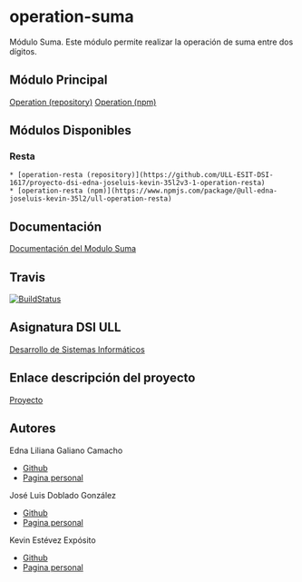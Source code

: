 # operation-suma

Módulo Suma. Este módulo permite realizar la operación de suma entre dos dígitos.

## Módulo Principal

[Operation (repository)](https://github.com/ULL-ESIT-DSI-1617/proyecto-dsi-edna-joseluis-kevin-35l2v3-1-operation)
[Operation (npm)](https://www.npmjs.com/package/@ull-edna-joseluis-kevin-35l2/ull-operation)

## Módulos Disponibles

### Resta
    * [operation-resta (repository)](https://github.com/ULL-ESIT-DSI-1617/proyecto-dsi-edna-joseluis-kevin-35l2v3-1-operation-resta)
    * [operation-resta (npm)](https://www.npmjs.com/package/@ull-edna-joseluis-kevin-35l2/ull-operation-resta)

## Documentación

[Documentación del Modulo Suma](https://ull-esit-dsi-1617.github.io/proyecto-dsi-edna-joseluis-kevin-35l2v3-1-operation-suma/)

## Travis

[![BuildStatus](https://travis-ci.org/ULL-ESIT-DSI-1617/proyecto-dsi-edna-joseluis-kevin-35l2v3-1-operation-suma.svg?branch=master)](https://travis-ci.org/ULL-ESIT-DSI-1617/proyecto-dsi-edna-joseluis-kevin-35l2v3-1-operation-suma)

## Asignatura DSI ULL

[Desarrollo de Sistemas Informáticos](https://campusvirtual.ull.es/1617/course/view.php?id=1136)

## Enlace descripción del proyecto

[Proyecto](https://casianorodriguezleon.gitbooks.io/ull-esit-1617/content/proyectos/dsi/)

## Autores

Edna Liliana Galiano Camacho  
* [Github](https://github.com/ednagc)
* [Pagina personal](https://ednagc.github.io/edna-galiano/)

José Luis Doblado González  
* [Github](https://github.com/alu0100767001)
* [Pagina personal](https://alu0100767001.github.io/dsi-joseluis/)

Kevin Estévez Expósito  
* [Github](https://github.com/alu0100821390)
* [Pagina personal](http://alu0100821390.github.io)
